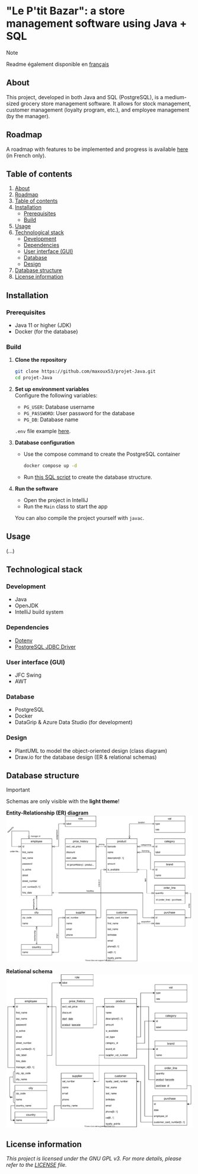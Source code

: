 # "Le P'tit Bazar": a store management software using Java + SQL

> [!NOTE]
> Readme également disponible en [français](README_FR.md)

## About

This project, developed in both Java and SQL (PostgreSQL), is a medium-sized grocery store management software.
It allows for stock management, customer management (loyalty program, etc.), and employee management (by the manager).

## Roadmap

A roadmap with features to be implemented and progress is available [here](roadmap.md) (in French only).

## Table of contents

1. [About](#about)
2. [Roadmap](#roadmap)
3. [Table of contents](#table-of-contents)
4. [Installation](#installation)
   - [Prerequisites](#prerequisites)
   - [Build](#build)
5. [Usage](#usage)
6. [Technological stack](#technological-stack)
   - [Development](#development)
   - [Dependencies](#dependencies)
   - [User interface (GUI)](#user-interface-gui)
   - [Database](#database)
   - [Design](#design)
7. [Database structure](#database-structure)
8. [License information](#license-information)

## Installation

### Prerequisites

- Java 11 or higher (JDK)
- Docker (for the database)

### Build

1. **Clone the repository**

   ```bash
   git clone https://github.com/maxoux53/projet-Java.git
   cd projet-Java
   ```

2. **Set up environment variables**  
   Configure the following variables:
   - `PG_USER`: Database username
   - `PG_PASSWORD`: User password for the database
   - `PG_DB`: Database name

   `.env` file example [here](./example.env).

3. **Database configuration**
   - Use the compose command to create the PostgreSQL container

      ```bash
      docker compose up -d
      ```

   - Run [this SQL script](./sql/DB_INIT_TABLES.sql) to create the database structure.

4. **Run the software**
   - Open the project in IntelliJ
   - Run the `Main` class to start the app

   You can also compile the project yourself with `javac`.

## Usage

(...)

## Technological stack

### Development

- Java
- OpenJDK
- IntelliJ build system

### Dependencies

- [Dotenv](https://github.com/cdimascio/dotenv-java)
- [PostgreSQL JDBC Driver](https://github.com/pgjdbc/pgjdbc)

### User interface (GUI)

- JFC Swing
- AWT

### Database

- PostgreSQL
- Docker
- DataGrip & Azure Data Studio (for development)

### Design

- PlantUML to model the object-oriented design (class diagram)
- Draw.io for the database design (ER & relational schemas)

## Database structure

> [!IMPORTANT]
> Schemas are only visible with the **light theme**!

**Entity-Relationship (ER) diagram**
![EA schema](docs/db_design/er_diagram.svg)

**Relational schema**
![Relational schema](docs/db_design/relational_schema.svg)

## License information

*This project is licensed under the GNU GPL v3. For more details, please refer to the [LICENSE](LICENSE) file.*
